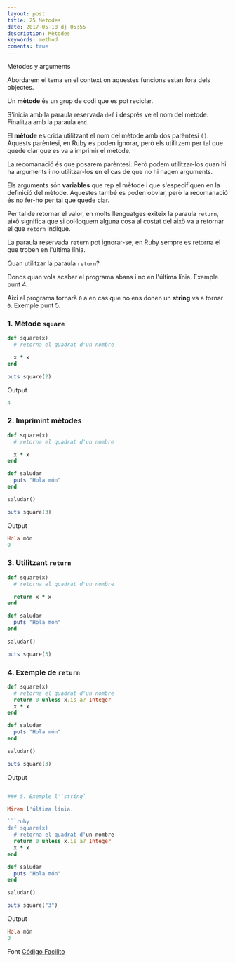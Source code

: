 ```yaml
---
layout: post
title: 25 Mètodes
date: 2017-05-18 dj 05:55
description: Mètodes 
keywords: method
coments: true
---
```


Métodes y arguments


Abordarem el tema en el context on aquestes funcions estan fora dels objectes.

Un **mètode** és un grup de codi que es pot reciclar.

S'inicia amb la paraula reservada `def` i després ve el nom del mètode. Finalitza amb la paraula `end`.

El **mètode** es crida utilitzant el nom del mètode amb dos parèntesi `()`. Aquests parèntesi, en Ruby es poden ignorar, però els utilitzem per tal que quede clar que es va a imprimir el mètode.

La recomanació és que posarem parèntesi. Però podem utilitzar-los quan hi ha arguments i no utilitzar-los en el cas de que no hi hagen arguments.

Els arguments són **variables** que rep el mètode i que s'especifiquen en la definició del mètode. Aquestes també es poden obviar, però la recomanació és no fer-ho per tal que quede clar.

Per tal de retornar el valor, en molts llenguatges exiteix la paraula `return`, això significa que si col·loquem alguna cosa al costat del això va a retornar el que `retorn` indique.

La paraula reservada `return` pot ignorar-se, en Ruby sempre es retorna el que troben en l'última línia.

Quan utilitzar la paraula `return`?

Doncs quan vols acabar el programa abans i no en l'última línia. Exemple punt 4.

Així el programa tornarà `0` a en cas que no ens donen un **string** va a tornar `0`. Exemple punt 5.

### 1. Mètode `square`

```ruby
def square(x)
  # retorna el quadrat d'un nombre

  x * x  
end

puts square(2)
```

Output

```ruby
4
```
### 2. Imprimint mètodes

```ruby
def square(x)
  # retorna el quadrat d'un nombre

  x * x
end

def saludar
  puts "Hola món"
end

saludar()

puts square(3)
```

Output

```ruby
Hola món
9
```
### 3. Utilitzant `return`

```ruby
def square(x)
  # retorna el quadrat d'un nombre

  return x * x  
end

def saludar
  puts "Hola món"
end

saludar()

puts square(3)
```

### 4. Exemple de `return`

```ruby
def square(x)
  # retorna el quadrat d'un nombre
  return 0 unless x.is_a? Integer
  x * x
end

def saludar
  puts "Hola món"
end

saludar()

puts square(3)
```

Output

```ruby

### 5. Exemple l'`string`

Mirem l'última línia.

```ruby
def square(x)
  # retorna el quadrat d'un nombre
  return 0 unless x.is_a? Integer
  x * x
end

def saludar
  puts "Hola món"
end

saludar()

puts square("3")
```

Output

```ruby
Hola món
0
```

Font [Código Facilito](http://codigofacilito.com/videos/24-curso-ruby-metodos-y-argumentos)

